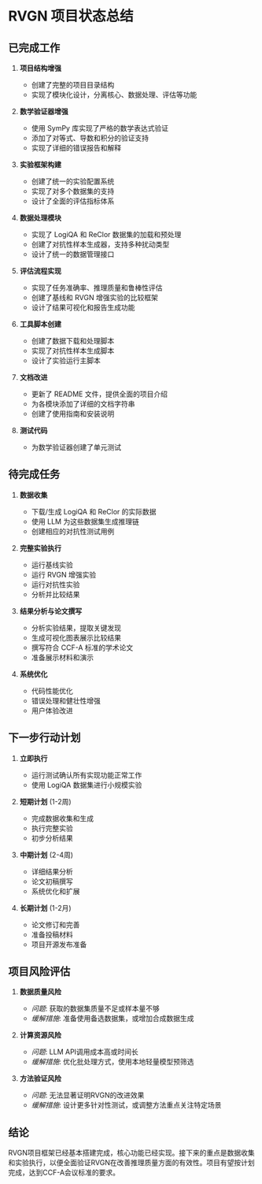 # RVGN 项目状态总结

## 已完成工作

1. **项目结构增强**
   - 创建了完整的项目目录结构
   - 实现了模块化设计，分离核心、数据处理、评估等功能

2. **数学验证器增强**
   - 使用 SymPy 库实现了严格的数学表达式验证
   - 添加了对等式、导数和积分的验证支持
   - 实现了详细的错误报告和解释

3. **实验框架构建**
   - 创建了统一的实验配置系统
   - 实现了对多个数据集的支持
   - 设计了全面的评估指标体系

4. **数据处理模块**
   - 实现了 LogiQA 和 ReClor 数据集的加载和预处理
   - 创建了对抗性样本生成器，支持多种扰动类型
   - 设计了统一的数据管理接口

5. **评估流程实现**
   - 实现了任务准确率、推理质量和鲁棒性评估
   - 创建了基线和 RVGN 增强实验的比较框架
   - 设计了结果可视化和报告生成功能

6. **工具脚本创建**
   - 创建了数据下载和处理脚本
   - 实现了对抗性样本生成脚本
   - 设计了实验运行主脚本

7. **文档改进**
   - 更新了 README 文件，提供全面的项目介绍
   - 为各模块添加了详细的文档字符串
   - 创建了使用指南和安装说明

8. **测试代码**
   - 为数学验证器创建了单元测试

## 待完成任务

1. **数据收集**
   - 下载/生成 LogiQA 和 ReClor 的实际数据
   - 使用 LLM 为这些数据集生成推理链
   - 创建相应的对抗性测试用例

2. **完整实验执行**
   - 运行基线实验
   - 运行 RVGN 增强实验
   - 运行对抗性实验
   - 分析并比较结果

3. **结果分析与论文撰写**
   - 分析实验结果，提取关键发现
   - 生成可视化图表展示比较结果
   - 撰写符合 CCF-A 标准的学术论文
   - 准备展示材料和演示

4. **系统优化**
   - 代码性能优化
   - 错误处理和健壮性增强
   - 用户体验改进

## 下一步行动计划

1. **立即执行**
   - 运行测试确认所有实现功能正常工作
   - 使用 LogiQA 数据集进行小规模实验

2. **短期计划** (1-2周)
   - 完成数据收集和生成
   - 执行完整实验
   - 初步分析结果

3. **中期计划** (2-4周)
   - 详细结果分析
   - 论文初稿撰写
   - 系统优化和扩展

4. **长期计划** (1-2月)
   - 论文修订和完善
   - 准备投稿材料
   - 项目开源发布准备

## 项目风险评估

1. **数据质量风险**
   - *问题*: 获取的数据集质量不足或样本量不够
   - *缓解措施*: 准备使用备选数据集，或增加合成数据生成

2. **计算资源风险**
   - *问题*: LLM API调用成本高或时间长
   - *缓解措施*: 优化批处理方式，使用本地轻量模型预筛选

3. **方法验证风险**
   - *问题*: 无法显著证明RVGN的改进效果
   - *缓解措施*: 设计更多针对性测试，或调整方法重点关注特定场景

## 结论

RVGN项目框架已经基本搭建完成，核心功能已经实现。接下来的重点是数据收集和实验执行，以便全面验证RVGN在改善推理质量方面的有效性。项目有望按计划完成，达到CCF-A会议标准的要求。
